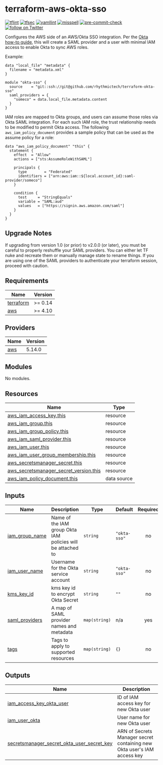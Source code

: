 # terraform-aws-okta-sso

[![tflint](https://github.com/rhythmictech/terraform-aws-okta-sso/workflows/tflint/badge.svg?branch=master&event=push)](https://github.com/rhythmictech/terraform-aws-okta-sso/actions?query=workflow%3Atflint+event%3Apush+branch%3Amaster)
[![tfsec](https://github.com/rhythmictech/terraform-aws-okta-sso/workflows/tfsec/badge.svg?branch=master&event=push)](https://github.com/rhythmictech/terraform-aws-okta-sso/actions?query=workflow%3Atfsec+event%3Apush+branch%3Amaster)
[![yamllint](https://github.com/rhythmictech/terraform-aws-okta-sso/workflows/yamllint/badge.svg?branch=master&event=push)](https://github.com/rhythmictech/terraform-aws-okta-sso/actions?query=workflow%3Ayamllint+event%3Apush+branch%3Amaster)
[![misspell](https://github.com/rhythmictech/terraform-aws-okta-sso/workflows/misspell/badge.svg?branch=master&event=push)](https://github.com/rhythmictech/terraform-aws-okta-sso/actions?query=workflow%3Amisspell+event%3Apush+branch%3Amaster)
[![pre-commit-check](https://github.com/rhythmictech/terraform-aws-okta-sso/workflows/pre-commit-check/badge.svg?branch=master&event=push)](https://github.com/rhythmictech/terraform-aws-okta-sso/actions?query=workflow%3Apre-commit-check+event%3Apush+branch%3Amaster)
<a href="https://twitter.com/intent/follow?screen_name=RhythmicTech"><img src="https://img.shields.io/twitter/follow/RhythmicTech?style=social&logo=twitter" alt="follow on Twitter"></a>

Configures the AWS side of an AWS/Okta SSO integration. Per the [Okta how-to guide](https://saml-doc.okta.com/SAML_Docs/How-to-Configure-SAML-2.0-for-Amazon-Web-Service), this will create a SAML provider and a user with minimal IAM access to enable Okta to sync AWS roles.

Example:

```
data "local_file" "metadata" {
  filename = "metadata.xml"
}

module "okta-sso" {
  source    = "git::ssh://git@github.com/rhythmictech/terraform-okta-sso"
  saml_providers = {
    "someco" = data.local_file.metadata.content
  }
}
```

IAM roles are mapped to Okta groups, and users can assume those roles via Okta SAML integration. For each such IAM role, the trust relationship needs to be modified to permit Okta access. The following `aws_iam_policy_document` provides a sample policy that can be used as the assume policy for a role:

```
data "aws_iam_policy_document" "this" {
  statement {
    effect  = "Allow"
    actions = ["sts:AssumeRoleWithSAML"]

    principals {
      type        = "Federated"
      identifiers = ["arn:aws:iam::${local.account_id}:saml-provider/someco"]
    }

    condition {
      test     = "StringEquals"
      variable = "SAML:aud"
      values   = ["https://signin.aws.amazon.com/saml"]
    }
  }
}
```

## Upgrade Notes
If upgrading from version 1.0 (or prior) to v2.0.0 (or later), you must be careful to properly reshuffle your SAML providers. You can either let TF nuke and recreate them or manually manage state to rename things. If you are using one of the SAML providers to authenticate your terraform session, proceed with caution.

<!-- BEGINNING OF PRE-COMMIT-TERRAFORM DOCS HOOK -->
## Requirements

| Name | Version |
|------|---------|
| <a name="requirement_terraform"></a> [terraform](#requirement\_terraform) | >= 0.14 |
| <a name="requirement_aws"></a> [aws](#requirement\_aws) | >= 4.10 |

## Providers

| Name | Version |
|------|---------|
| <a name="provider_aws"></a> [aws](#provider\_aws) | 5.14.0 |

## Modules

No modules.

## Resources

| Name | Type |
|------|------|
| [aws_iam_access_key.this](https://registry.terraform.io/providers/hashicorp/aws/latest/docs/resources/iam_access_key) | resource |
| [aws_iam_group.this](https://registry.terraform.io/providers/hashicorp/aws/latest/docs/resources/iam_group) | resource |
| [aws_iam_group_policy.this](https://registry.terraform.io/providers/hashicorp/aws/latest/docs/resources/iam_group_policy) | resource |
| [aws_iam_saml_provider.this](https://registry.terraform.io/providers/hashicorp/aws/latest/docs/resources/iam_saml_provider) | resource |
| [aws_iam_user.this](https://registry.terraform.io/providers/hashicorp/aws/latest/docs/resources/iam_user) | resource |
| [aws_iam_user_group_membership.this](https://registry.terraform.io/providers/hashicorp/aws/latest/docs/resources/iam_user_group_membership) | resource |
| [aws_secretsmanager_secret.this](https://registry.terraform.io/providers/hashicorp/aws/latest/docs/resources/secretsmanager_secret) | resource |
| [aws_secretsmanager_secret_version.this](https://registry.terraform.io/providers/hashicorp/aws/latest/docs/resources/secretsmanager_secret_version) | resource |
| [aws_iam_policy_document.this](https://registry.terraform.io/providers/hashicorp/aws/latest/docs/data-sources/iam_policy_document) | data source |

## Inputs

| Name | Description | Type | Default | Required |
|------|-------------|------|---------|:--------:|
| <a name="input_iam_group_name"></a> [iam\_group\_name](#input\_iam\_group\_name) | Name of the IAM group Okta IAM policies will be attached to | `string` | `"okta-sso"` | no |
| <a name="input_iam_user_name"></a> [iam\_user\_name](#input\_iam\_user\_name) | Username for the Okta service account | `string` | `"okta-sso"` | no |
| <a name="input_kms_key_id"></a> [kms\_key\_id](#input\_kms\_key\_id) | kms key id to encrypt Okta Secret | `string` | `""` | no |
| <a name="input_saml_providers"></a> [saml\_providers](#input\_saml\_providers) | A map of SAML provider names and metadata | `map(string)` | n/a | yes |
| <a name="input_tags"></a> [tags](#input\_tags) | Tags to apply to supported resources | `map(string)` | `{}` | no |

## Outputs

| Name | Description |
|------|-------------|
| <a name="output_iam_access_key_okta_user"></a> [iam\_access\_key\_okta\_user](#output\_iam\_access\_key\_okta\_user) | ID of IAM access key for new Okta user |
| <a name="output_iam_user_okta"></a> [iam\_user\_okta](#output\_iam\_user\_okta) | User name for new Okta user |
| <a name="output_secretsmanager_secret_okta_user_secret_key"></a> [secretsmanager\_secret\_okta\_user\_secret\_key](#output\_secretsmanager\_secret\_okta\_user\_secret\_key) | ARN of Secrets Manager secret containing new Okta user's IAM access key |
<!-- END OF PRE-COMMIT-TERRAFORM DOCS HOOK -->
